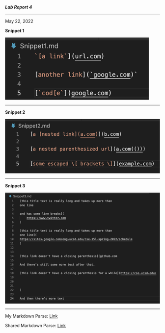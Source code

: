 ***Lab Report 4***

---

May 22, 2022

**Snippet 1**

![LR4-pic1](LR4-pic1.png)

---

**Snippet 2**

![LR4-pic2](LR4-pic2.png)


---

**Snippet 3**

![LR4-pic3](LR4-pic3.png)

---

My Markdown Parse: [Link](https://github.com/Pgerardocastaneda/markdown-parser)

Shared Markdown Parse: [Link](https://github.com/FishInAZ/makrdown-parse-own)
